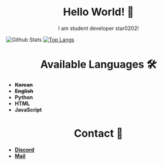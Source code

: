 <p align="center">
  <h1 align="center">Hello World! 👋</h2>
  <p align="center">I am student developer star0202!</p>
</p>

![Github Stats](https://github-readme-stats.vercel.app/api?username=star0202&count_private=true&show_icons=true&theme=nightowl&bg_color=ffffff00&hide_border=true&title_color=976DF2&include_all_commits=true&custom_title=star0202's%20Github%20Stats)
[![Top Langs](https://github-readme-stats.vercel.app/api/top-langs/?username=star0202&&layout=compact&langs_count=10&theme=nightowl&bg_color=ffffff00&hide_border=true&title_color=976DF2)](https://github.com/star0202?tab=repositories)


<p align="center">
<h1 align="center">Available Languages 🛠</h2>
</p>

- **~~Korean~~**
- **~~English~~**
- **Python**
- **HTML**
- **JavaScript**

<p align="center">
<h1 align="center">Contact 🔔</h2>
</p>

- [**Discord**](https://discord.com/users/798690702635827200) 
- [**Mail**](mailto:devstar0202@gmail.com)

